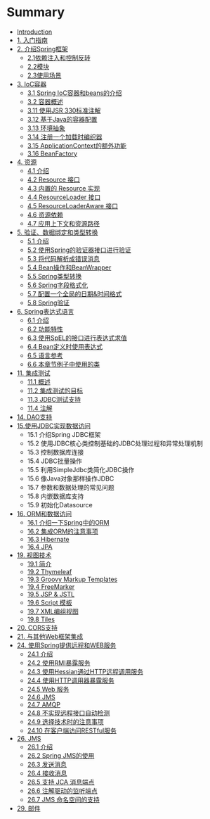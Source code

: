 # Summary

* [Introduction](README.md)
* [1. 入门指南](1-Getting-Started-with-Spring.md)
* [2. 介绍Spring框架](/2/2.md)
  * [2.1依赖注入和控制反转](/2/2-1.md)
  * [2.2模块](/2/2-2.md)
  * [2.3使用场景](/2/2-3.md)
* [3. IoC容器](/3/3.md)
  * [3.1 Spring IoC容器和beans的介绍](/3/3-1.md)
  * [3.2 容器概述](/3/3-2.md)
  * [3.11 使用JSR 330标准注解](/3-11.md)
  * [3.12 基于Java的容器配置](/3/3-12.md)
  * [3.13 环境抽象](/3/3-13.md)
  * [3.14 注册一个加载时编织器](/3/3-14.md)
  * [3.15 ApplicationContext的额外功能](/3/3-15.md)
  * [3.16 BeanFactory](/3/3-16.md)
* [4. 资源](/4/4.md)
  * [4.1 介绍](/4/4-1.md)
  * [4.2 Resource 接口](/4/4-2.md)
  * [4.3 内置的 Resource 实现](/4/4-3.md)
  * [4.4 ResourceLoader 接口](/4/4-4.md)
  * [4.5 ResourceLoaderAware 接口](/4/4-5.md)
  * [4.6 资源依赖](/4/4-6.md)
  * [4.7 应用上下文和资源路径](/4/4-7.md)
* [5. 验证、数据绑定和类型转换](/5/5.md)
  * [5.1 介绍](/5/5-1.md)
  * [5.2 使用Spring的验证器接口进行验证](/5/5-2.md)
  * [5.3 将代码解析成错误消息](/5/5-3.md)
  * [5.4 Bean操作和BeanWrapper](/5/5-4.md)
  * [5.5 Spring类型转换](/5/5-5.md)
  * [5.6 Spring字段格式化](/5/5-6.md)
  * [5.7 配置一个全局的日期&时间格式](/5/5-7.md)
  * [5.8 Spring验证](/5/5-8.md)
* [6. Spring表达式语言](/6/6.md)
  * [6.1 介绍](/6/6-1.md)
  * [6.2 功能特性](/6/6-2.md)
  * [6.3 使用SpEL的接口进行表达式求值](/6/6-3.md)
  * [6.4 Bean定义时使用表达式](/6/6-4.md)
  * [6.5 语言参考](/6/6-5.md)
  * [6.6 本章节例子中使用的类](/6/6-6.md)
* [11. 集成测试](/11/11.md)
  * [11.1 概述](/11/11-1.md)
  * [11.2 集成测试的目标](/11/11-2.md)
  * [11.3 JDBC测试支持](/11/11-3.md)
  * [11.4 注解](/11/11-4.md)
* [14. DAO支持](14-dao-support.md)
* [15.使用JDBC实现数据访问](/15/15.md)
  * 15.1 介绍Spring JDBC框架
  * 15.2 使用JDBC核心类控制基础的JDBC处理过程和异常处理机制
  * 15.3 控制数据库连接
  * 15.4 JDBC批量操作
  * 15.5 利用SimpleJdbc类简化JDBC操作
  * 15.6 像Java对象那样操作JDBC
  * 15.7 参数和数据处理的常见问题
  * 15.8 内嵌数据库支持
  * 15.9 初始化Datasource
* [16. ORM和数据访问](/16/16.md)
  * [16.1 介绍一下Spring中的ORM](/16/16-1.md)
  * [16.2 集成ORM的注意事项](/16/16-2.md)
  * [16.3 Hibernate](/16/16-3.md)
  * [16.4 JPA](/16/16-4.md)
* [19. 视图技术](/19/19.md)
  * [19.1 简介](/19/19-1.md)
  * [19.2 Thymeleaf](/19/19-2.md)
  * [19.3 Groovy Markup Templates](/19/19-3.md)
  * [19.4 FreeMarker](/19/19-4.md)
  * [19.5 JSP & JSTL](/19/19-5.md)
  * [19.6 Script 模板](/19/19-6.md)
  * [19.7 XML编组视图](/19/19-7.md)
  * [19.8 Tiles](/19/19-8.md)
* [20. CORS支持](20-cors-support.md)
* [21. 与其他Web框架集成 ](21-integrating-with-other-web-frameworks.md)
* [24. 使用Spring提供远程和WEB服务](/24/24.md)
  * [24.1 介绍](/24/24-1.md)
  * [24.2 使用RMI暴露服务](/24/24-2.md)
  * [24.3 使用Hessian通过HTTP远程调用服务](/24/24-3.md)
  * [24.4 使用HTTP调用器暴露服务](/24/24-4.md)
  * [24.5 Web 服务](/24/24-5.md)
  * [24.6 JMS](/24/24-6.md)
  * [24.7 AMQP](/24/24-7.md)
  * [24.8 不实现远程接口自动检测](/24/24-8.md)
  * [24.9 选择技术时的注意事项](/24/24-9.md)
  * [24.10 在客户端访问RESTful服务](/24/24-10.md)
* [26. JMS](/26/26.md)
  * [26.1 介绍](/26/26-1.md)
  * [26.2 Spring JMS的使用](/26/26-2.md)
  * [26.3 发送消息](/26/26-3.md)
  * [26.4 接收消息](/26/26-4.md)
  * [26.5 支持 JCA 消息端点](/26/26-5.md)
  * [26.6 注解驱动的监听端点](/26/26-6.md)
  * [26.7 JMS 命名空间的支持](/26/26-7.md)
* [29. 邮件](29-email.md)



